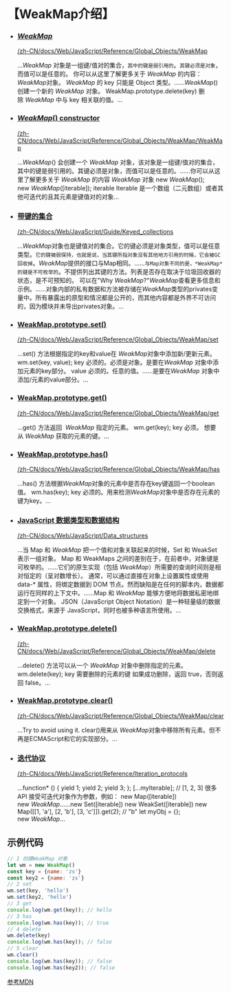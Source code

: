 # 【WeakMap介绍】   
   
-   ### [*WeakMap*](https://developer.mozilla.org/zh-CN/docs/Web/JavaScript/Reference/Global_Objects/WeakMap)

    [/zh-CN/docs/Web/JavaScript/Reference/Global_Objects/WeakMap](https://developer.mozilla.org/zh-CN/docs/Web/JavaScript/Reference/Global_Objects/WeakMap)

    …*WeakMap* 对象是一组键/值对的集合，`其中的键是弱引用的`。`其键必须是对象`，而值可以是任意的。 你可以从这里了解更多关于 *WeakMap* 的内容：*WeakMap*对象。 *WeakMap* 的 key 只能是 Object 类型。……*WeakMap*() 创建一个新的 *WeakMap* 对象。 WeakMap.prototype.delete(key) 删除 *WeakMap* 中与 key 相关联的值。…

-   ### [*WeakMap*() constructor](https://developer.mozilla.org/zh-CN/docs/Web/JavaScript/Reference/Global_Objects/WeakMap/WeakMap)

    [/zh-CN/docs/Web/JavaScript/Reference/Global_Objects/WeakMap/WeakMap](https://developer.mozilla.org/zh-CN/docs/Web/JavaScript/Reference/Global_Objects/WeakMap/WeakMap)

    …*WeakMap*() 会创建一个 *WeakMap* 对象，该对象是一组键/值对的集合，其中的键是弱引用的。其键必须是对象，而值可以是任意的。……你可以从这里了解更多关于 *WeakMap* 的内容 *WeakMap* 对象 new *WeakMap*(); new *WeakMap*([iterable]); iterable Iterable 是一个数组（二元数组）或者其他可迭代的且其元素是键值对的对象…

-   ### [带键的集合](https://developer.mozilla.org/zh-CN/docs/Web/JavaScript/Guide/Keyed_collections)

    [/zh-CN/docs/Web/JavaScript/Guide/Keyed_collections](https://developer.mozilla.org/zh-CN/docs/Web/JavaScript/Guide/Keyed_collections)

    …*WeakMap*对象也是键值对的集合。它的键必须是对象类型，值可以是任意类型。`它的键被弱保持，也就是说，当其键所指对象没有其他地方引用的时候，它会被GC回收掉`。*WeakMap*提供的接口与Map相同。……`与Map对象不同的是，*WeakMap*的键是不可枚举的`。不提供列出其键的方法。列表是否存在取决于垃圾回收器的状态，是不可预知的。 可以在"Why *WeakMap*?"*WeakMap*查看更多信息和示例。……对象内部的私有数据和方法被存储在*WeakMap*类型的privates变量中。所有暴露出的原型和情况都是公开的，而其他内容都是外界不可访问的，因为模块并未导出privates对象。…

-   ### [WeakMap.prototype.set()](https://developer.mozilla.org/zh-CN/docs/Web/JavaScript/Reference/Global_Objects/WeakMap/set)

    [/zh-CN/docs/Web/JavaScript/Reference/Global_Objects/WeakMap/set](https://developer.mozilla.org/zh-CN/docs/Web/JavaScript/Reference/Global_Objects/WeakMap/set)

    …set() 方法根据指定的key和value在 *WeakMap*对象中添加新/更新元素。 wm.set(key, value); key 必须的。必须是对象。是要在*WeakMap* 对象中添加元素的key部分。 value 必须的。任意的值。……是要在*WeakMap* 对象中添加/元素的value部分。…

-   ### [WeakMap.prototype.get()](https://developer.mozilla.org/zh-CN/docs/Web/JavaScript/Reference/Global_Objects/WeakMap/get)

    [/zh-CN/docs/Web/JavaScript/Reference/Global_Objects/WeakMap/get](https://developer.mozilla.org/zh-CN/docs/Web/JavaScript/Reference/Global_Objects/WeakMap/get)

    …get() 方法返回  *WeakMap* 指定的元素。 wm.get(key); key 必须。 想要从 *WeakMap* 获取的元素的键。…

-   ### [WeakMap.prototype.has()](https://developer.mozilla.org/zh-CN/docs/Web/JavaScript/Reference/Global_Objects/WeakMap/has)

    [/zh-CN/docs/Web/JavaScript/Reference/Global_Objects/WeakMap/has](https://developer.mozilla.org/zh-CN/docs/Web/JavaScript/Reference/Global_Objects/WeakMap/has)

    …has() 方法根据*WeakMap*对象的元素中是否存在key键返回一个boolean值。 wm.has(key); key 必须的。用来检测*WeakMap*对象中是否存在元素的键为key。…

-   ### [JavaScript 数据类型和数据结构](https://developer.mozilla.org/zh-CN/docs/Web/JavaScript/Data_structures)

    [/zh-CN/docs/Web/JavaScript/Data_structures](https://developer.mozilla.org/zh-CN/docs/Web/JavaScript/Data_structures)

    …当 Map 和 *WeakMap* 把一个值和对象关联起来的时候，Set 和 WeakSet 表示一组对象。 Map 和 WeakMaps 之间的差别在于，在前者中，对象键是可枚举的。……它们的原生实现（包括 *WeakMap*）所需要的查询时间则是相对恒定的（呈对数增长）。 通常，可以通过直接在对象上设置属性或使用 data-* 属性，将绑定数据到 DOM 节点。然而缺陷是在任何的脚本内，数据都运行在同样的上下文中。……Map 和 *WeakMap* 能够方便地将数据私密地绑定到一个对象。 JSON（JavaScript Object Notation）是一种轻量级的数据交换格式，来源于 JavaScript，同时也被多种语言所使用。…

-   ### [WeakMap.prototype.delete()](https://developer.mozilla.org/zh-CN/docs/Web/JavaScript/Reference/Global_Objects/WeakMap/delete)

    [/zh-CN/docs/Web/JavaScript/Reference/Global_Objects/WeakMap/delete](https://developer.mozilla.org/zh-CN/docs/Web/JavaScript/Reference/Global_Objects/WeakMap/delete)

    …delete() 方法可以从一个 *WeakMap* 对象中删除指定的元素。 wm.delete(key); key 需要删除的元素的键 如果成功删除，返回 true，否则返回 false。…

-   ### [WeakMap.prototype.clear()](https://developer.mozilla.org/zh-CN/docs/Web/JavaScript/Reference/Global_Objects/WeakMap/clear)

    [/zh-CN/docs/Web/JavaScript/Reference/Global_Objects/WeakMap/clear](https://developer.mozilla.org/zh-CN/docs/Web/JavaScript/Reference/Global_Objects/WeakMap/clear)

    …Try to avoid using it. clear()用来从 *WeakMap*对象中移除所有元素。但不再是ECMAScript和它的实现部分。…

-   ### [迭代协议](https://developer.mozilla.org/zh-CN/docs/Web/JavaScript/Reference/Iteration_protocols)

    [/zh-CN/docs/Web/JavaScript/Reference/Iteration_protocols](https://developer.mozilla.org/zh-CN/docs/Web/JavaScript/Reference/Iteration_protocols)

    …function* () { yield 1; yield 2; yield 3; }; [...myIterable]; // [1, 2, 3] 很多 API 接受可迭代对象作为参数，例如： new Map([iterable]) new *WeakMap*……new Set([iterable]) new WeakSet([iterable]) new Map([[1, 'a'], [2, 'b'], [3, 'c']]).get(2); // "b" let myObj = {}; new *WeakMap*…

<!---->

## 示例代码


```js
// 1 创建WeakMap 对象
let wm = new WeakMap()
const key = {name: 'zs'}
const key2 = {name: 'zs'}
// 2 set 
wm.set(key, 'hello')
wm.set(key2, 'hello')
// 3 get
console.log(wm.get(key)); // hello
// 3 has
console.log(wm.has(key)); // true
// 4 delete
wm.delete(key)
console.log(wm.has(key)); // false
// 5 clear
wm.clear()
console.log(wm.has(key)); // false
console.log(wm.has(key2)); // false
```

[参考MDN](https://developer.mozilla.org/zh-CN/search?q=weakmap)